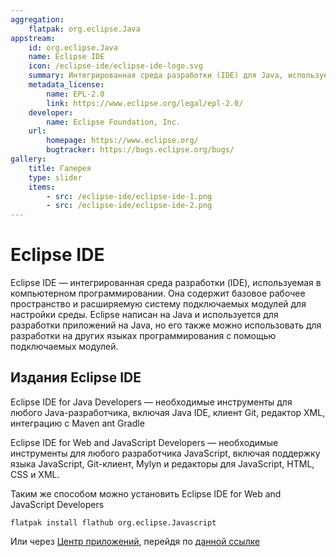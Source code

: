 ```yaml
---
aggregation:
    flatpak: org.eclipse.Java
appstream:
    id: org.eclipse.Java
    name: Eclipse IDE
    icon: /eclipse-ide/eclipse-ide-logo.svg
    summary: Интегрированная среда разработки (IDE) для Java, используемая в компьютерном программировании.
    metadata_license:
        name: EPL-2.0
        link: https://www.eclipse.org/legal/epl-2.0/
    developer:
        name: Eclipse Foundation, Inc.
    url:
        homepage: https://www.eclipse.org/
        bugtracker: https://bugs.eclipse.org/bugs/
gallery:
    title: Галерея
    type: slider
    items:
        - src: /eclipse-ide/eclipse-ide-1.png
        - src: /eclipse-ide/eclipse-ide-2.png
---
```


# Eclipse IDE

Eclipse IDE — интегрированная среда разработки (IDE), используемая в компьютерном программировании. Она содержит базовое рабочее пространство и расширяемую систему подключаемых модулей для настройки среды. Eclipse написан на Java и используется для разработки приложений на Java, но его также можно использовать для разработки на других языках программирования с помощью подключаемых модулей.

<AGWGallery />

## Издания Eclipse IDE

Eclipse IDE for Java Developers — необходимые инструменты для любого Java-разработчика, включая Java IDE, клиент Git, редактор XML, интеграцию с Maven ant Gradle

Eclipse IDE for Web and JavaScript Developers — необходимые инструменты для любого разработчика JavaScript, включая поддержку языка JavaScript, Git-клиент, Mylyn и редакторы для JavaScript, HTML, CSS и XML.

<!--@include: @apps/_parts/install/content-flatpak.md-->

Таким же способом можно установить Eclipse IDE for Web and JavaScript Developers

```shell
flatpak install flathub org.eclipse.Javascript
```

Или через [Центр приложений](/gnome-software), перейдя по [данной ссылке](appstream://org.eclipse.Javascript)
